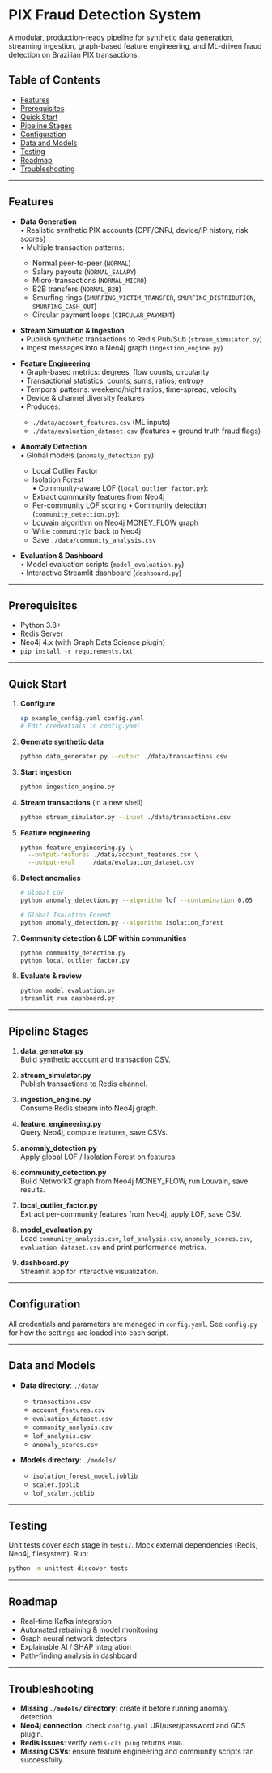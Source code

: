 # PIX Fraud Detection System

A modular, production-ready pipeline for synthetic data generation, streaming ingestion, graph-based feature engineering, and ML-driven fraud detection on Brazilian PIX transactions.

## Table of Contents

- [Features](#features)
- [Prerequisites](#prerequisites)
- [Quick Start](#quick-start)
- [Pipeline Stages](#pipeline-stages)
- [Configuration](#configuration)
- [Data and Models](#data-and-models)
- [Testing](#testing)
- [Roadmap](#roadmap)
- [Troubleshooting](#troubleshooting)

---

## Features

- **Data Generation**  
  • Realistic synthetic PIX accounts (CPF/CNPJ, device/IP history, risk scores)  
  • Multiple transaction patterns:  
    - Normal peer-to-peer (`NORMAL`)  
    - Salary payouts (`NORMAL_SALARY`)  
    - Micro-transactions (`NORMAL_MICRO`)  
    - B2B transfers (`NORMAL_B2B`)  
    - Smurfing rings (`SMURFING_VICTIM_TRANSFER`, `SMURFING_DISTRIBUTION`, `SMURFING_CASH_OUT`)  
    - Circular payment loops (`CIRCULAR_PAYMENT`)

- **Stream Simulation & Ingestion**  
  • Publish synthetic transactions to Redis Pub/Sub (`stream_simulator.py`)  
  • Ingest messages into a Neo4j graph (`ingestion_engine.py`)

- **Feature Engineering**  
  • Graph-based metrics: degrees, flow counts, circularity  
  • Transactional statistics: counts, sums, ratios, entropy  
  • Temporal patterns: weekend/night ratios, time-spread, velocity  
  • Device & channel diversity features  
  • Produces:
    - `./data/account_features.csv` (ML inputs)
    - `./data/evaluation_dataset.csv` (features + ground truth fraud flags)

- **Anomaly Detection**  
  • Global models (`anomaly_detection.py`):
    - Local Outlier Factor
    - Isolation Forest  
  • Community-aware LOF (`local_outlier_factor.py`):
    - Extract community features from Neo4j
    - Per-community LOF scoring
  • Community detection (`community_detection.py`):
    - Louvain algorithm on Neo4j MONEY_FLOW graph
    - Write `communityId` back to Neo4j
    - Save `./data/community_analysis.csv`

- **Evaluation & Dashboard**  
  • Model evaluation scripts (`model_evaluation.py`)  
  • Interactive Streamlit dashboard (`dashboard.py`)

---

## Prerequisites

- Python 3.8+  
- Redis Server  
- Neo4j 4.x (with Graph Data Science plugin)  
- `pip install -r requirements.txt`

---

## Quick Start

1. **Configure**  
   ```bash
   cp example_config.yaml config.yaml
   # Edit credentials in config.yaml
   ```

2. **Generate synthetic data**  
   ```bash
   python data_generator.py --output ./data/transactions.csv
   ```

3. **Start ingestion**  
   ```bash
   python ingestion_engine.py
   ```

4. **Stream transactions** (in a new shell)  
   ```bash
   python stream_simulator.py --input ./data/transactions.csv
   ```

5. **Feature engineering**  
   ```bash
   python feature_engineering.py \
     --output-features ./data/account_features.csv \
     --output-eval    ./data/evaluation_dataset.csv
   ```

6. **Detect anomalies**  
   ```bash
   # Global LOF
   python anomaly_detection.py --algorithm lof --contamination 0.05

   # Global Isolation Forest
   python anomaly_detection.py --algorithm isolation_forest
   ```

7. **Community detection & LOF within communities**  
   ```bash
   python community_detection.py
   python local_outlier_factor.py
   ```

8. **Evaluate & review**  
   ```bash
   python model_evaluation.py
   streamlit run dashboard.py
   ```

---

## Pipeline Stages

1. **data_generator.py**  
   Build synthetic account and transaction CSV.

2. **stream_simulator.py**  
   Publish transactions to Redis channel.

3. **ingestion_engine.py**  
   Consume Redis stream into Neo4j graph.

4. **feature_engineering.py**  
   Query Neo4j, compute features, save CSVs.

5. **anomaly_detection.py**  
   Apply global LOF / Isolation Forest on features.

6. **community_detection.py**  
   Build NetworkX graph from Neo4j MONEY_FLOW, run Louvain, save results.

7. **local_outlier_factor.py**  
   Extract per-community features from Neo4j, apply LOF, save CSV.

8. **model_evaluation.py**  
   Load `community_analysis.csv`, `lof_analysis.csv`, `anomaly_scores.csv`, `evaluation_dataset.csv` and print performance metrics.

9. **dashboard.py**  
   Streamlit app for interactive visualization.

---

## Configuration

All credentials and parameters are managed in `config.yaml`. See `config.py` for how the settings are loaded into each script.

---

## Data and Models

- **Data directory**: `./data/`  
  - `transactions.csv`  
  - `account_features.csv`  
  - `evaluation_dataset.csv`  
  - `community_analysis.csv`  
  - `lof_analysis.csv`  
  - `anomaly_scores.csv`

- **Models directory**: `./models/`  
  - `isolation_forest_model.joblib`  
  - `scaler.joblib`  
  - `lof_scaler.joblib`

---

## Testing

Unit tests cover each stage in `tests/`. Mock external dependencies (Redis, Neo4j, filesystem). Run:

```bash
python -m unittest discover tests
```

---

## Roadmap

- Real-time Kafka integration  
- Automated retraining & model monitoring  
- Graph neural network detectors  
- Explainable AI / SHAP integration  
- Path-finding analysis in dashboard  

---

## Troubleshooting

- **Missing `./models/` directory**: create it before running anomaly detection.  
- **Neo4j connection**: check `config.yaml` URI/user/password and GDS plugin.  
- **Redis issues**: verify `redis-cli ping` returns `PONG`.  
- **Missing CSVs**: ensure feature engineering and community scripts ran successfully.

